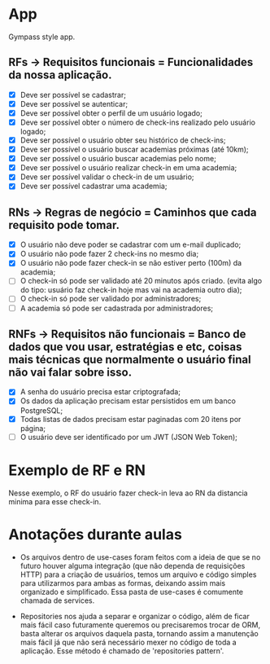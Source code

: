 # App

Gympass style app.

## RFs -> Requisitos funcionais = Funcionalidades da nossa aplicação.

- [x] Deve ser possível se cadastrar;
- [x] Deve ser possível se autenticar;
- [x] Deve ser possível obter o perfil de um usuário logado;
- [x] Deve ser possível obter o número de check-ins realizado pelo usuário logado;
- [x] Deve ser possível o usuário obter seu histórico de check-ins;
- [x] Deve ser possível o usuário buscar academias próximas (até 10km);
- [x] Deve ser possível o usuário buscar academias pelo nome;
- [x] Deve ser possível o usuário realizar check-in em uma academia;
- [x] Deve ser possível validar o check-in de um usuário;
- [x] Deve ser possível cadastrar uma academia;

## RNs -> Regras de negócio = Caminhos que cada requisito pode tomar.

- [x] O usuário não deve poder se cadastrar com um e-mail duplicado;
- [x] O usuário não pode fazer 2 check-ins no mesmo dia;
- [x] O usuário não pode fazer check-in se não estiver perto (100m) da academia;
- [ ] O check-in só pode ser validado até 20 minutos após criado. (evita algo do tipo: usuário faz check-in hoje mas vai na academia outro dia);
- [ ] O check-in só pode ser validado por administradores;
- [ ] A academia só pode ser cadastrada por administradores;

## RNFs -> Requisitos não funcionais = Banco de dados que vou usar, estratégias e etc, coisas mais técnicas que normalmente o usuário final não vai falar sobre isso.

- [x] A senha do usuário precisa estar criptografada;
- [x] Os dados da aplicação precisam estar persistidos em um banco PostgreSQL;
- [x] Todas listas de dados precisam estar paginadas com 20 itens por página;
- [ ] O usuário deve ser identificado por um JWT (JSON Web Token);

# Exemplo de RF e RN

Nesse exemplo, o RF do usuário fazer check-in leva ao RN da distancia minima para esse check-in.

# Anotações durante aulas

- Os arquivos dentro de use-cases foram feitos com a ideia de que se no futuro houver alguma integração (que não dependa de requisições HTTP) para a criação de usuários, temos um arquivo e código simples para utilizarmos para ambas as formas, deixando assim mais organizado e simplificado. Essa pasta de use-cases é comumente chamada de services.

- Repositories nos ajuda a separar e organizar o código, além de ficar mais fácil caso futuramente queremos ou precisaremos trocar de ORM, basta alterar os arquivos daquela pasta, tornando assim a manutenção mais fácil já que não será necessário mexer no código de toda a aplicação. Esse método é chamado de 'repositories pattern'.
